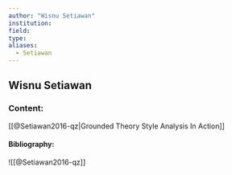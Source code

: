 ```yaml
---
author: "Wisnu Setiawan"
institution:
field:
type:
aliases:
  - Setiawan
---
```


## Wisnu Setiawan

### Content:
[[@Setiawan2016-qz|Grounded Theory Style Analysis In Action]]

#### Bibliography:

![[@Setiawan2016-qz]]
